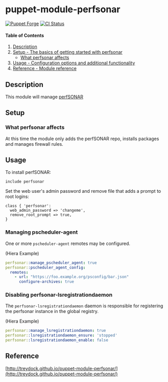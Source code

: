 # puppet-module-perfsonar

[![Puppet Forge](http://img.shields.io/puppetforge/v/treydock/perfsonar.svg)](https://forge.puppetlabs.com/treydock/perfsonar)
[![CI Status](https://github.com/treydock/puppet-module-perfsonar/workflows/CI/badge.svg?branch=master)](https://github.com/treydock/puppet-module-perfsonar/actions?query=workflow%3ACI)


#### Table of Contents

1. [Description](#description)
2. [Setup - The basics of getting started with perfsonar](#setup)
    * [What perfsonar affects](#what-perfsonar-affects)
3. [Usage - Configuration options and additional functionality](#usage)
4. [Reference - Module reference](#reference)

## Description

This module will manage [perfSONAR](https://docs.perfsonar.net/index.html)

## Setup

### What perfsonar affects

At this time the module only adds the perfSONAR repo, installs packages and manages firewall rules.

## Usage

To install perfSONAR:

```puppet
include perfsonar
```

Set the web user's admin password and remove file that adds a prompt to root logins:

```puppet
class { 'perfsonar':
  web_admin_password => 'changeme',
  remove_root_prompt => true,
}
```

### Managing pscheduler-agent

One or more `pscheduler-agent` remotes may be configured.

(Hiera Example)

```yaml
perfsonar::manage_pscheduler_agent: true
perfsonar::pscheduler_agent_config:
  remotes:
    - url: "https://foo.example.org/psconfig/bar.json"
      configure-archives: true
```

### Disabling perfsonar-lsregistrationdaemon

The `perfsonar-lsregistrationdaemon` daemon is responsible for registering the
perfsonar instance in the global registry.

(Hiera Example)

```yaml
perfsonar::manage_lsregistrationdaemon: true
perfsonar::lsregistrationdaemon_ensure: 'stopped'
perfsonar::lsregistrationdaemon_enable: false
```

## Reference

[http://treydock.github.io/puppet-module-perfsonar/](http://treydock.github.io/puppet-module-perfsonar/)
